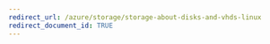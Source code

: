 ```yaml
---
redirect_url: /azure/storage/storage-about-disks-and-vhds-linux
redirect_document_id: TRUE 
---
```


